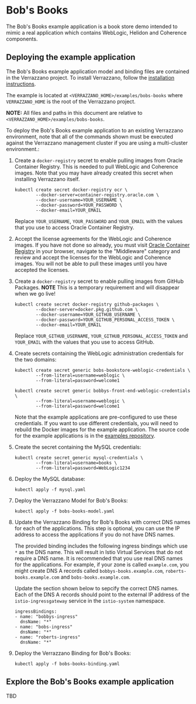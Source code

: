 # Bob's Books

The Bob's Books example application is a book store demo intended to mimic a real application which contains WebLogic, 
Helidon and Coherence components.

## Deploying the example application

The Bob's Books example application model and binding files are contained in the Verrazzano project.
To install Verrazzano, follow the [installation instructions](../../install/README.md).

The example is located at `<VERRAZZANO_HOME>/examples/bobs-books` where `VERRAZZANO_HOME` is the root of the 
Verrazzano project.

**NOTE:** All files and paths in this document are relative to `<VERRAZZANO_HOME>/examples/bobs-books`.

To deploy the Bob's Books example application to an existing Verrazzano environment,
note that all of the commands shown must be executed against the Verrazzano management
cluster if you are using a multi-cluster environment.:

1. Create a `docker-registry` secret to enable pulling images from Oracle Container
   Registry.  This is needed to pull WebLogic and Coherence images.  Note that you
   may have already created this secret when installing Verrazzano itself.

   ```
   kubectl create secret docker-registry ocr \
           --docker-server=container-registry.oracle.com \
           --docker-username=YOUR_USERNAME \
           --docker-password=YOUR_PASSWORD \
           --docker-email=YOUR_EMAIL
   ```

   Replace `YOUR_USERNAME`, `YOUR_PASSWORD` and `YOUR_EMAIL` with the values that you
   use to access Oracle Container Registry.

1. Accept the license agreements for the WebLogic and Coherence images.  If you have not
   done so already, you must visit [Oracle Container Registry](https://container-registry.oracle.com)
   in your browser, navigate to the "Middleware" category and review and accept the
   licenses for the WebLogic and Coherence images.  You will not be able to pull these
   images until you have accepted the licenses.

1. Create a `docker-registry` secret to enable pulling images from GitHub Packages.
   **NOTE** This is a temporary requirement and will disappear when we go live!

   ```
   kubectl create secret docker-registry github-packages \
           --docker-server=docker.pkg.github.com \
           --docker-username=YOUR_GITHUB_USERNAME \
           --docker-password=YOUR_GITHUB_PERSONAL_ACCESS_TOKEN \
           --docker-email=YOUR_EMAIL
   ```

   Replace `YOUR_GITHUB_USERNAME`, `YOUR_GITHUB_PERSONAL_ACCESS_TOKEN` and `YOUR_EMAIL` with
   the values that you use to access GitHub.

1. Create secrets containing the WebLogic administration credentials for the
   two domains:

   ```
   kubectl create secret generic bobs-bookstore-weblogic-credentials \
           --from-literal=username=weblogic \
           --from-literal=password=welcome1

   kubectl create secret generic bobbys-front-end-weblogic-credentials \
           --from-literal=username=weblogic \
           --from-literal=password=welcome1
   ```

   Note that the example applications are pre-configured to use these credentials.
   If you want to use different credentials, you will need to rebuild the
   Docker images for the example application.  The source code for the example
   applications is in the [examples repository](https://github.com/verrazzano/examples).

1. Create the secret containing the MySQL credentials:

   ```
   kubectl create secret generic mysql-credentials \
           --from-literal=username=books \
           --from-literal=password=WebLogic1234
   ```

1. Deploy the MySQL database:

   ```
   kubectl apply -f mysql.yaml
   ```

1. Deploy the Verrazzano Model for Bob's Books:

   ```
   kubectl apply -f bobs-books-model.yaml
   ```

1. Update the Verrazzano Binding for Bob's Books with correct DNS names for
   each of the applications.  This step is optional, you can use the IP
   address to access the applications if you do not have DNS names.

   The provided binding includes the following ingress bindings which use
   `*` as the DNS name.  This will result in Istio Virtual Services that
   do not require a DNS name.  It is recommended that you use real DNS
   names for the applications.  For example, if your zone is called
   `example.com`, you might create DNS A records called `bobbys-books.example.com`,
   `roberts-books.example.com` and `bobs-books.example.com`.

   Update the section shown below to sepcify the correct DNS names.  Each
   of the DNS A records should point to the external IP address of the
   `istio-ingressgateway` service in the `istio-system` namespace.

    ```
    ingressBindings:
    - name: "bobbys-ingress"
      dnsName: "*"
    - name: "bobs-ingress"
      dnsName: "*"
    - name: "roberts-ingress"
      dnsName: "*"
    ```


1. Deploy the Verrazzano Binding for Bob's Books:

   ```
   kubectl apply -f bobs-books-binding.yaml
   ```

## Explore the Bob's Books example application

TBD
